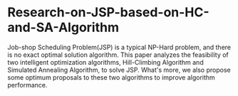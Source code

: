 # Research-on-JSP-based-on-HC-and-SA-Algorithm

Job-shop Scheduling Problem(JSP) is a typical NP-Hard problem, and there is no exact optimal solution algorithm. This paper analyzes the feasibility of two intelligent optimization algorithms, Hill-Climbing Algorithm and Simulated Annealing Algorithm, to solve JSP. What's more, we also propose some optimum proposals to these two algorithms to improve algorithm performance.